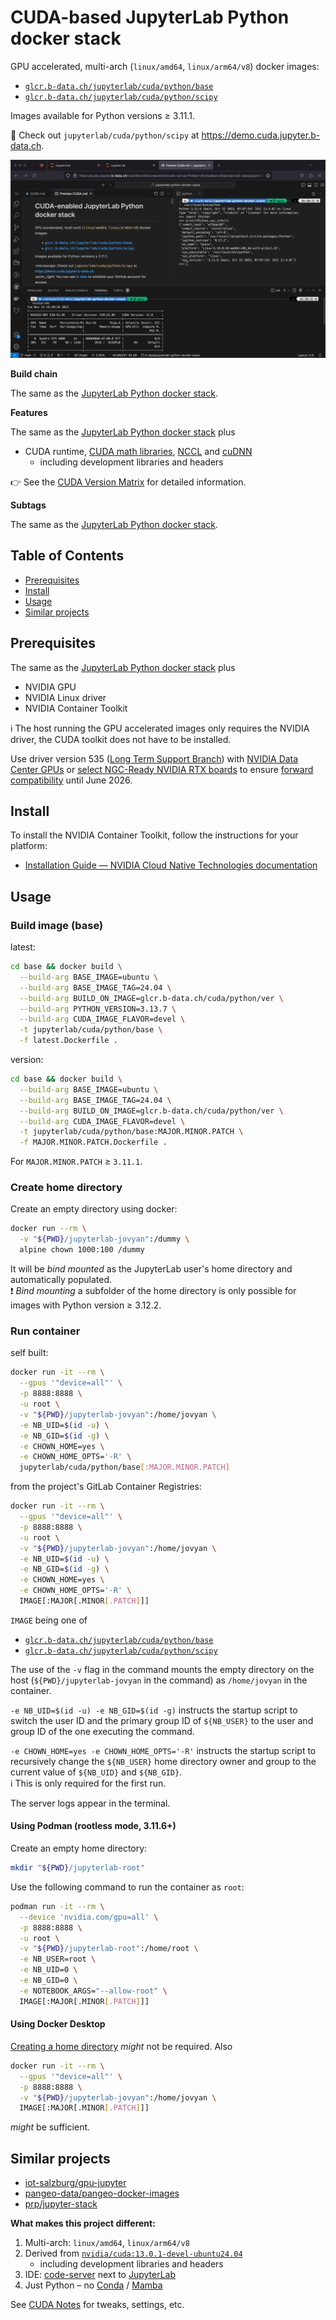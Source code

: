 # CUDA-based JupyterLab Python docker stack

GPU accelerated, multi-arch (`linux/amd64`, `linux/arm64/v8`) docker images:

* [`glcr.b-data.ch/jupyterlab/cuda/python/base`](https://gitlab.b-data.ch/jupyterlab/cuda/python/base/container_registry)
* [`glcr.b-data.ch/jupyterlab/cuda/python/scipy`](https://gitlab.b-data.ch/jupyterlab/cuda/python/scipy/container_registry)

Images available for Python versions ≥ 3.11.1.

:microscope: Check out `jupyterlab/cuda/python/scipy` at
https://demo.cuda.jupyter.b-data.ch.

![CUDA screenshot](assets/cuda-screenshot.png)

**Build chain**

The same as the
[JupyterLab Python docker stack](README.md#jupyterlab-python-docker-stack).

**Features**

The same as the
[JupyterLab Python docker stack](README.md#jupyterlab-python-docker-stack) plus

* CUDA runtime,
  [CUDA math libraries](https://developer.nvidia.com/gpu-accelerated-libraries),
  [NCCL](https://developer.nvidia.com/nccl) and
  [cuDNN](https://developer.nvidia.com/cudnn)
  * including development libraries and headers

:point_right: See the [CUDA Version Matrix](CUDA_VERSION_MATRIX.md) for detailed
information.

**Subtags**

The same as the
[JupyterLab Python docker stack](README.md#jupyterlab-python-docker-stack).

## Table of Contents

* [Prerequisites](#prerequisites)
* [Install](#install)
* [Usage](#usage)
* [Similar projects](#similar-projects)

## Prerequisites

The same as the
[JupyterLab Python docker stack](README.md#prerequisites) plus

* NVIDIA GPU
* NVIDIA Linux driver
* NVIDIA Container Toolkit

:information_source: The host running the GPU accelerated images only requires
the NVIDIA driver, the CUDA toolkit does not have to be installed.

Use driver version 535
([Long Term Support Branch](https://docs.nvidia.com/datacenter/tesla/drivers/index.html#lifecycle))
with [NVIDIA Data Center GPUs](https://resources.nvidia.com/l/en-us-gpu) or
[select NGC-Ready NVIDIA RTX boards](https://docs.nvidia.com/certification-programs/ngc-ready-systems/index.html)
to ensure
[forward compatibility](https://docs.nvidia.com/deploy/cuda-compatibility/index.html#forward-compatibility)
until June 2026.

## Install

To install the NVIDIA Container Toolkit, follow the instructions for your
platform:

* [Installation Guide &mdash; NVIDIA Cloud Native Technologies documentation](https://docs.nvidia.com/datacenter/cloud-native/container-toolkit/install-guide.html#supported-platforms)

## Usage

### Build image (base)

latest:

```bash
cd base && docker build \
  --build-arg BASE_IMAGE=ubuntu \
  --build-arg BASE_IMAGE_TAG=24.04 \
  --build-arg BUILD_ON_IMAGE=glcr.b-data.ch/cuda/python/ver \
  --build-arg PYTHON_VERSION=3.13.7 \
  --build-arg CUDA_IMAGE_FLAVOR=devel \
  -t jupyterlab/cuda/python/base \
  -f latest.Dockerfile .
```

version:

```bash
cd base && docker build \
  --build-arg BASE_IMAGE=ubuntu \
  --build-arg BASE_IMAGE_TAG=24.04 \
  --build-arg BUILD_ON_IMAGE=glcr.b-data.ch/cuda/python/ver \
  --build-arg CUDA_IMAGE_FLAVOR=devel \
  -t jupyterlab/cuda/python/base:MAJOR.MINOR.PATCH \
  -f MAJOR.MINOR.PATCH.Dockerfile .
```

For `MAJOR.MINOR.PATCH` ≥ `3.11.1`.

### Create home directory

Create an empty directory using docker:

```bash
docker run --rm \
  -v "${PWD}/jupyterlab-jovyan":/dummy \
  alpine chown 1000:100 /dummy
```

It will be *bind mounted* as the JupyterLab user's home directory and
automatically populated.  
:exclamation: *Bind mounting* a subfolder of the home directory is only possible
for images with Python version ≥ 3.12.2.

### Run container

self built:

```bash
docker run -it --rm \
  --gpus '"device=all"' \
  -p 8888:8888 \
  -u root \
  -v "${PWD}/jupyterlab-jovyan":/home/jovyan \
  -e NB_UID=$(id -u) \
  -e NB_GID=$(id -g) \
  -e CHOWN_HOME=yes \
  -e CHOWN_HOME_OPTS='-R' \
  jupyterlab/cuda/python/base[:MAJOR.MINOR.PATCH]
```

from the project's GitLab Container Registries:

```bash
docker run -it --rm \
  --gpus '"device=all"' \
  -p 8888:8888 \
  -u root \
  -v "${PWD}/jupyterlab-jovyan":/home/jovyan \
  -e NB_UID=$(id -u) \
  -e NB_GID=$(id -g) \
  -e CHOWN_HOME=yes \
  -e CHOWN_HOME_OPTS='-R' \
  IMAGE[:MAJOR[.MINOR[.PATCH]]]
```

`IMAGE` being one of

* [`glcr.b-data.ch/jupyterlab/cuda/python/base`](https://gitlab.b-data.ch/jupyterlab/cuda/python/base/container_registry)
* [`glcr.b-data.ch/jupyterlab/cuda/python/scipy`](https://gitlab.b-data.ch/jupyterlab/cuda/python/scipy/container_registry)

The use of the `-v` flag in the command mounts the empty directory on the host
(`${PWD}/jupyterlab-jovyan` in the command) as `/home/jovyan` in the container.

`-e NB_UID=$(id -u) -e NB_GID=$(id -g)` instructs the startup script to switch
the user ID and the primary group ID of `${NB_USER}` to the user and group ID of
the one executing the command.

`-e CHOWN_HOME=yes -e CHOWN_HOME_OPTS='-R'` instructs the startup script to
recursively change the `${NB_USER}` home directory owner and group to the
current value of `${NB_UID}` and `${NB_GID}`.  
:information_source: This is only required for the first run.

The server logs appear in the terminal.

#### Using Podman (rootless mode, 3.11.6+)

Create an empty home directory:

```bash
mkdir "${PWD}/jupyterlab-root"
```

Use the following command to run the container as `root`:

```bash
podman run -it --rm \
  --device 'nvidia.com/gpu=all' \
  -p 8888:8888 \
  -u root \
  -v "${PWD}/jupyterlab-root":/home/root \
  -e NB_USER=root \
  -e NB_UID=0 \
  -e NB_GID=0 \
  -e NOTEBOOK_ARGS="--allow-root" \
  IMAGE[:MAJOR[.MINOR[.PATCH]]]
```

#### Using Docker Desktop

[Creating a home directory](#create-home-directory) *might* not be required.
Also

```bash
docker run -it --rm \
  --gpus '"device=all"' \
  -p 8888:8888 \
  -v "${PWD}/jupyterlab-jovyan":/home/jovyan \
  IMAGE[:MAJOR[.MINOR[.PATCH]]]
```

*might* be sufficient.

## Similar projects

* [iot-salzburg/gpu-jupyter](https://github.com/iot-salzburg/gpu-jupyter)
* [pangeo-data/pangeo-docker-images](https://github.com/pangeo-data/pangeo-docker-images)
* [prp/jupyter-stack](https://gitlab.nrp-nautilus.io/prp/jupyter-stack)

**What makes this project different:**

1. Multi-arch: `linux/amd64`, `linux/arm64/v8`
1. Derived from [`nvidia/cuda:13.0.1-devel-ubuntu24.04`](https://hub.docker.com/r/nvidia/cuda/tags?page=1&name=13.0.1-devel-ubuntu24.04)
    * including development libraries and headers
1. IDE: [code-server](https://github.com/coder/code-server) next to
   [JupyterLab](https://github.com/jupyterlab/jupyterlab)
1. Just Python – no [Conda](https://github.com/conda/conda) /
   [Mamba](https://github.com/mamba-org/mamba)

See [CUDA Notes](CUDA_NOTES.md) for tweaks, settings, etc.
